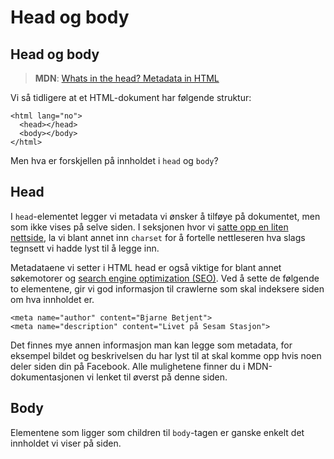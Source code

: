 # Head og body

## Head og body

> **MDN**: [Whats in the head? Metadata in HTML](https://developer.mozilla.org/en-US/docs/Learn/HTML/Introduction_to_HTML/The_head_metadata_in_HTML)

Vi så tidligere at et HTML-dokument har følgende struktur:

```markup
<html lang="no">
  <head></head>
  <body></body>
</html>
```

Men hva er forskjellen på innholdet i `head` og `body`?

## Head

I `head`-elementet legger vi metadata vi ønsker å tilføye på dokumentet, men som ikke vises på selve siden. I seksjonen hvor vi [satte opp en liten nettside](../cover/01-hello.md), la vi blant annet inn `charset` for å fortelle nettleseren hva slags tegnsett vi hadde lyst til å legge inn.

Metadataene vi setter i HTML head er også viktige for blant annet søkemotorer og [search engine optimization \(SEO\)](https://developer.mozilla.org/en-US/docs/Glossary/SEO). Ved å sette de følgende to elementene, gir vi god informasjon til crawlerne som skal indeksere siden om hva innholdet er.

```markup
<meta name="author" content="Bjarne Betjent">
<meta name="description" content="Livet på Sesam Stasjon">
```

Det finnes mye annen informasjon man kan legge som metadata, for eksempel bildet og beskrivelsen du har lyst til at skal komme opp hvis noen deler siden din på Facebook. Alle mulighetene finner du i MDN-dokumentasjonen vi lenket til øverst på denne siden.

## Body

Elementene som ligger som children til `body`-tagen er ganske enkelt det innholdet vi viser på siden.

